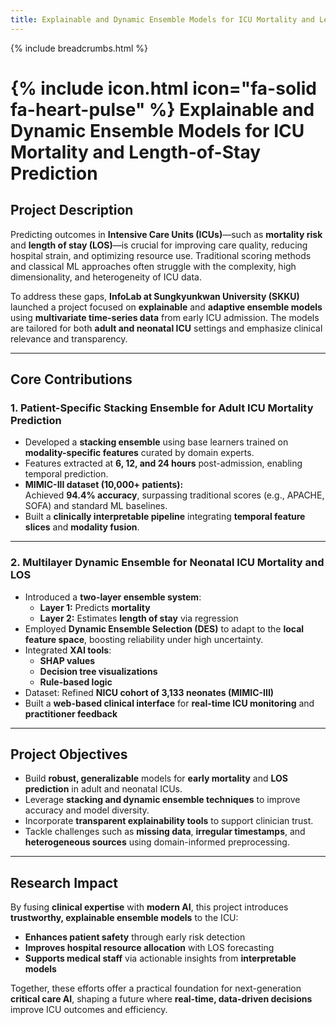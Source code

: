 ```yaml
---
title: Explainable and Dynamic Ensemble Models for ICU Mortality and Length-of-Stay Prediction
---
```


{% include breadcrumbs.html %}
# {% include icon.html icon="fa-solid fa-heart-pulse" %} Explainable and Dynamic Ensemble Models for ICU Mortality and Length-of-Stay Prediction

## Project Description

Predicting outcomes in **Intensive Care Units (ICUs)**—such as **mortality risk** and **length of stay (LOS)**—is crucial for improving care quality, reducing hospital strain, and optimizing resource use. Traditional scoring methods and classical ML approaches often struggle with the complexity, high dimensionality, and heterogeneity of ICU data.

To address these gaps, **InfoLab at Sungkyunkwan University (SKKU)** launched a project focused on **explainable** and **adaptive ensemble models** using **multivariate time-series data** from early ICU admission. The models are tailored for both **adult and neonatal ICU** settings and emphasize clinical relevance and transparency.

---

## Core Contributions

### 1. Patient-Specific Stacking Ensemble for Adult ICU Mortality Prediction

- Developed a **stacking ensemble** using base learners trained on **modality-specific features** curated by domain experts.
- Features extracted at **6, 12, and 24 hours** post-admission, enabling temporal prediction.
- **MIMIC-III dataset (10,000+ patients):**  
  Achieved **94.4% accuracy**, surpassing traditional scores (e.g., APACHE, SOFA) and standard ML baselines.
- Built a **clinically interpretable pipeline** integrating **temporal feature slices** and **modality fusion**.

---

### 2. Multilayer Dynamic Ensemble for Neonatal ICU Mortality and LOS

- Introduced a **two-layer ensemble system**:
  - **Layer 1:** Predicts **mortality**
  - **Layer 2:** Estimates **length of stay** via regression
- Employed **Dynamic Ensemble Selection (DES)** to adapt to the **local feature space**, boosting reliability under high uncertainty.
- Integrated **XAI tools**:
  - **SHAP values**
  - **Decision tree visualizations**
  - **Rule-based logic**
- Dataset: Refined **NICU cohort of 3,133 neonates (MIMIC-III)**
- Built a **web-based clinical interface** for **real-time ICU monitoring** and **practitioner feedback**

---

## Project Objectives

- Build **robust, generalizable** models for **early mortality** and **LOS prediction** in adult and neonatal ICUs.
- Leverage **stacking and dynamic ensemble techniques** to improve accuracy and model diversity.
- Incorporate **transparent explainability tools** to support clinician trust.
- Tackle challenges such as **missing data**, **irregular timestamps**, and **heterogeneous sources** using domain-informed preprocessing.

---

## Research Impact

By fusing **clinical expertise** with **modern AI**, this project introduces **trustworthy, explainable ensemble models** to the ICU:

- **Enhances patient safety** through early risk detection  
- **Improves hospital resource allocation** with LOS forecasting  
- **Supports medical staff** via actionable insights from **interpretable models**

Together, these efforts offer a practical foundation for next-generation **critical care AI**, shaping a future where **real-time, data-driven decisions** improve ICU outcomes and efficiency.
